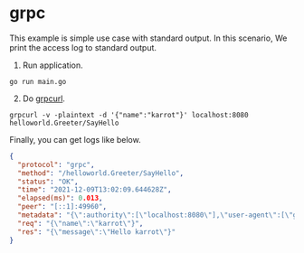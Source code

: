 # grpc
This example is simple use case with standard output. In this scenario, We print the access log to standard output.

1. Run application.
```
go run main.go
```

2. Do [grpcurl](https://github.com/fullstorydev/grpcurl).
```
grpcurl -v -plaintext -d '{"name":"karrot"}' localhost:8080 helloworld.Greeter/SayHello
```

Finally, you can get logs like below.
```json
{
  "protocol": "grpc",
  "method": "/helloworld.Greeter/SayHello",
  "status": "OK",
  "time": "2021-12-09T13:02:09.644628Z",
  "elapsed(ms)": 0.013,
  "peer": "[::1]:49960",
  "metadata": "{\":authority\":[\"localhost:8080\"],\"user-agent\":[\"grpcurl/1.8.2 grpc-go/1.37.0\"]}",
  "req": "{\"name\":\"karrot\"}",
  "res": "{\"message\":\"Hello karrot\"}"
}
```